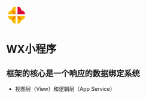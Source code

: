 ![img](https://github.com/studendzhoujun/abc/blob/master/src/images/loading-1.gif)
# WX小程序
## 框架的核心是一个响应的数据绑定系统
* 视图层（View）和逻辑层（App Service）
